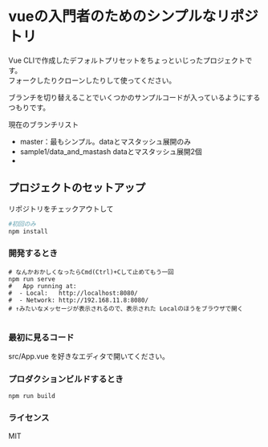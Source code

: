 # vueの入門者のためのシンプルなリポジトリ

Vue CLIで作成したデフォルトプリセットをちょっといじったプロジェクトです。  
フォークしたりクローンしたりして使ってください。

ブランチを切り替えることでいくつかのサンプルコードが入っているようにするつもりです。

現在のブランチリスト
- master：最もシンプル。dataとマスタッシュ展開のみ
- sample1/data_and_mastash dataとマスタッシュ展開2個
- 

## プロジェクトのセットアップ
リポジトリをチェックアウトして
```.bash
#初回のみ
npm install 
```

### 開発するとき
```
# なんかおかしくなったらCmd(Ctrl)+Cして止めてもう一回
npm run serve
#   App running at:
#  - Local:   http://localhost:8080/ 
#  - Network: http://192.168.11.8:8080/
# ↑みたいなメッセージが表示されるので、表示された Localのほうをブラウザで開く


```

### 最初に見るコード
src/App.vue を好きなエディタで開いてください。

### プロダクションビルドするとき
```
npm run build
```

### ライセンス
MIT
